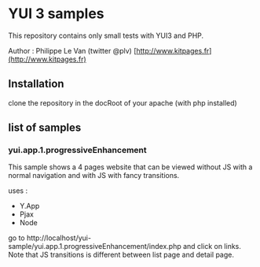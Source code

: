 # YUI 3 samples

This repository contains only small tests with YUI3 and PHP.

Author : Philippe Le Van (twitter @plv) [http://www.kitpages.fr](http://www.kitpages.fr)

## Installation

clone the repository in the docRoot of your apache (with php installed)

## list of samples

### yui.app.1.progressiveEnhancement

This sample shows a 4 pages website that can be viewed without JS with a normal navigation and with JS with
fancy transitions.

uses :
* Y.App
* Pjax
* Node

go to http://localhost/yui-sample/yui.app.1.progressiveEnhancement/index.php and click on links. Note that
JS transitions is different between list page and detail page.

